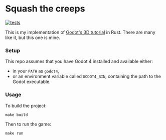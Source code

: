 # Squash the creeps

[![tests](https://github.com/keeeal/squash-the-creeps/actions/workflows/tests.yaml/badge.svg)](https://github.com/keeeal/squash-the-creeps/actions/workflows/tests.yaml)

This is my implementation of [Godot's 3D tutorial](https://docs.godotengine.org/en/stable/getting_started/first_3d_game/index.html#) in Rust. There are many like it, but this one is mine.

### Setup

This repo assumes that you have Godot 4 installed and available either:

- in your `PATH` as `godot4`,
- or an environment variable called `GODOT4_BIN`, containing the path to the Godot executable.

### Usage

To build the project:

```
make build
```

Then to run the game:

```
make run
```

<!-- ![squash-the-creeps-final.gif](https://docs.godotengine.org/en/stable/_images/squash-the-creeps-final.gif) -->
